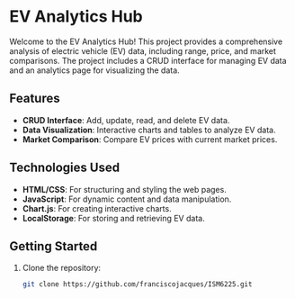 # EV Analytics Hub

Welcome to the EV Analytics Hub! This project provides a comprehensive analysis of electric vehicle (EV) data, including range, price, and market comparisons. 
The project includes a CRUD interface for managing EV data and an analytics page for visualizing the data.

## Features

- **CRUD Interface**: Add, update, read, and delete EV data.
- **Data Visualization**: Interactive charts and tables to analyze EV data.
- **Market Comparison**: Compare EV prices with current market prices.

## Technologies Used

- **HTML/CSS**: For structuring and styling the web pages.
- **JavaScript**: For dynamic content and data manipulation.
- **Chart.js**: For creating interactive charts.
- **LocalStorage**: For storing and retrieving EV data.

## Getting Started

1. Clone the repository:
   ```bash
   git clone https://github.com/franciscojacques/ISM6225.git
